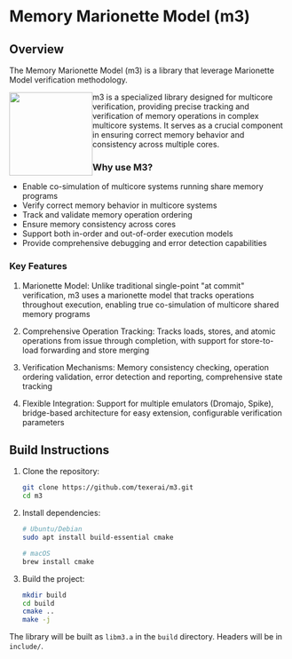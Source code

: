 # Memory Marionette Model (m3)

## Overview

The Memory Marionette Model (m3) is a library that leverage Marionette Model verification methodology.

<img src="https://user-images.githubusercontent.com/8511359/168761545-07a34325-0b65-4f51-a6c4-99b379cc2194.png" width="150" style="float: left">

m3 is a specialized library designed for multicore verification, providing precise tracking and verification of memory operations in complex multicore systems. It serves as a crucial component in ensuring correct memory behavior and consistency across multiple cores.

### Why use M3?
- Enable co-simulation of multicore systems running share memory programs
- Verify correct memory behavior in multicore systems
- Track and validate memory operation ordering
- Ensure memory consistency across cores
- Support both in-order and out-of-order execution models
- Provide comprehensive debugging and error detection capabilities

### Key Features
1. Marionette Model: Unlike traditional single-point "at commit" verification, m3 uses a marionette model that tracks operations throughout execution, enabling true co-simulation of multicore shared memory programs

2. Comprehensive Operation Tracking: Tracks loads, stores, and atomic operations from issue through completion, with support for store-to-load forwarding and store merging

3. Verification Mechanisms: Memory consistency checking, operation ordering validation, error detection and reporting, comprehensive state tracking

4. Flexible Integration: Support for multiple emulators (Dromajo, Spike), bridge-based architecture for easy extension, configurable verification parameters

## Build Instructions

1. Clone the repository:
   ```bash
   git clone https://github.com/texerai/m3.git
   cd m3
   ```

2. Install dependencies:
   ```bash
   # Ubuntu/Debian
   sudo apt install build-essential cmake

   # macOS
   brew install cmake
   ```

3. Build the project:
   ```bash
   mkdir build
   cd build
   cmake ..
   make -j
   ```

The library will be built as `libm3.a` in the `build` directory. Headers will be in `include/`.
